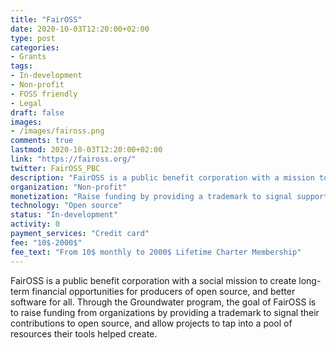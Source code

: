 ```yaml
---
title: "FairOSS"
date: 2020-10-03T12:20:00+02:00
type: post
categories:
- Grants
tags:
- In-development
- Non-profit
- FOSS friendly
- Legal
draft: false
images:
- /images/faiross.png
comments: true
lastmod: 2020-10-03T12:20:00+02:00
link: "https://faiross.org/"
twitter: FairOSS_PBC
description: "FairOSS is a public benefit corporation with a mission to create long-term financial opportunities for producers of open source, and better software for all."
organization: "Non-profit"
monetization: "Raise funding by providing a trademark to signal support to open source"
technology: "Open source"
status: "In-development"
activity: 0
payment_services: "Credit card"
fee: "10$-2000$"
fee_text: "From 10$ monthly to 2000$ Lifetime Charter Membership"
---
```


FairOSS is a public benefit corporation with a social mission to create long-term financial opportunities for producers of open source, and better software for all. Through the Groundwater program, the goal of FairOSS is to raise funding from organizations by providing a trademark to signal their contributions to open source, and allow projects to tap into a pool of resources their tools helped create. <!--more-->

